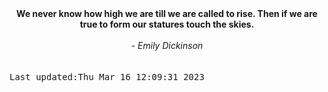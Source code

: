
<div align="center"><b><span>We never know how high we are till we are called to rise. Then if we are true to form our statures touch the skies.</span></b><br><br><i> - Emily Dickinson</i></div>
<br><br><kbd>Last updated:Thu Mar 16 12:09:31 2023</kbd>